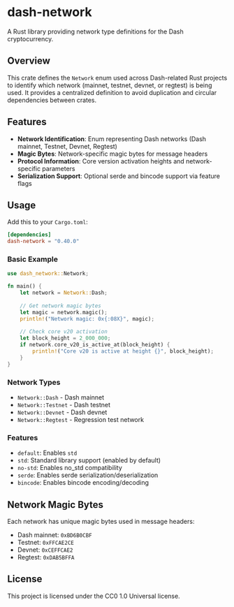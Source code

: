 # dash-network

A Rust library providing network type definitions for the Dash cryptocurrency.

## Overview

This crate defines the `Network` enum used across Dash-related Rust projects to identify which network (mainnet, testnet, devnet, or regtest) is being used. It provides a centralized definition to avoid duplication and circular dependencies between crates.

## Features

- **Network Identification**: Enum representing Dash networks (Dash mainnet, Testnet, Devnet, Regtest)
- **Magic Bytes**: Network-specific magic bytes for message headers
- **Protocol Information**: Core version activation heights and network-specific parameters
- **Serialization Support**: Optional serde and bincode support via feature flags

## Usage

Add this to your `Cargo.toml`:

```toml
[dependencies]
dash-network = "0.40.0"
```

### Basic Example

```rust
use dash_network::Network;

fn main() {
    let network = Network::Dash;
    
    // Get network magic bytes
    let magic = network.magic();
    println!("Network magic: 0x{:08X}", magic);
    
    // Check core v20 activation
    let block_height = 2_000_000;
    if network.core_v20_is_active_at(block_height) {
        println!("Core v20 is active at height {}", block_height);
    }
}
```

### Network Types

- `Network::Dash` - Dash mainnet
- `Network::Testnet` - Dash testnet  
- `Network::Devnet` - Dash devnet
- `Network::Regtest` - Regression test network

### Features

- `default`: Enables `std`
- `std`: Standard library support (enabled by default)
- `no-std`: Enables no_std compatibility
- `serde`: Enables serde serialization/deserialization
- `bincode`: Enables bincode encoding/decoding

## Network Magic Bytes

Each network has unique magic bytes used in message headers:

- Dash mainnet: `0xBD6B0CBF`
- Testnet: `0xFFCAE2CE`
- Devnet: `0xCEFFCAE2`
- Regtest: `0xDAB5BFFA`

## License

This project is licensed under the CC0 1.0 Universal license.